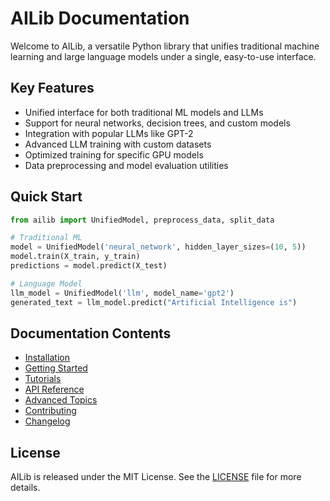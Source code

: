 # AILib Documentation

Welcome to AILib, a versatile Python library that unifies traditional machine learning and large language models under a single, easy-to-use interface.

## Key Features

- Unified interface for both traditional ML models and LLMs
- Support for neural networks, decision trees, and custom models
- Integration with popular LLMs like GPT-2
- Advanced LLM training with custom datasets
- Optimized training for specific GPU models
- Data preprocessing and model evaluation utilities

## Quick Start

```python
from ailib import UnifiedModel, preprocess_data, split_data

# Traditional ML
model = UnifiedModel('neural_network', hidden_layer_sizes=(10, 5))
model.train(X_train, y_train)
predictions = model.predict(X_test)

# Language Model
llm_model = UnifiedModel('llm', model_name='gpt2')
generated_text = llm_model.predict("Artificial Intelligence is")
```

## Documentation Contents

- [Installation](installation.md)
- [Getting Started](getting_started.md)
- [Tutorials](tutorials/basic_usage.md)
- [API Reference](api_reference/unified_model.md)
- [Advanced Topics](advanced_topics/fine_tuning_llms.md)
- [Contributing](contributing.md)
- [Changelog](changelog.md)

## License

AILib is released under the MIT License. See the [LICENSE](https://github.com/Caua-ferraz/ailib/blob/main/LICENSE) file for more details.